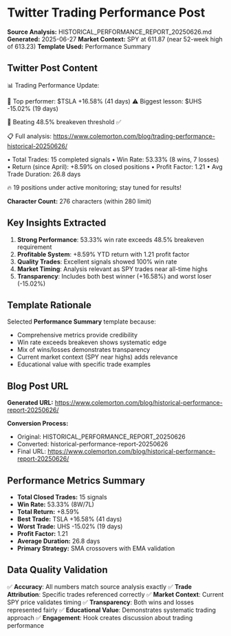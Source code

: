 # Twitter Trading Performance Post

**Source Analysis:** HISTORICAL_PERFORMANCE_REPORT_20250626.md
**Generated:** 2025-06-27
**Market Context:** SPY at 611.87 (near 52-week high of 613.23)
**Template Used:** Performance Summary

## Twitter Post Content

📊 Trading Performance Update:

🥇 Top performer: $TSLA +16.58% (41 days)
⚠️ Biggest lesson: $UHS -15.02% (19 days)

🎯 Beating 48.5% breakeven threshold ✅

📋 Full analysis: https://www.colemorton.com/blog/trading-performance-historical-20250626/

• Total Trades: 15 completed signals
• Win Rate: 53.33% (8 wins, 7 losses)
• Return (since April): +8.59% on closed positions
• Profit Factor: 1.21
• Avg Trade Duration: 26.8 days

🔥 19 positions under active monitoring; stay tuned for results!

**Character Count:** 276 characters (within 280 limit)

## Key Insights Extracted

1. **Strong Performance**: 53.33% win rate exceeds 48.5% breakeven requirement
2. **Profitable System**: +8.59% YTD return with 1.21 profit factor
3. **Quality Trades**: Excellent signals showed 100% win rate
4. **Market Timing**: Analysis relevant as SPY trades near all-time highs
5. **Transparency**: Includes both best winner (+16.58%) and worst loser (-15.02%)

## Template Rationale

Selected **Performance Summary** template because:
- Comprehensive metrics provide credibility
- Win rate exceeds breakeven shows systematic edge
- Mix of wins/losses demonstrates transparency
- Current market context (SPY near highs) adds relevance
- Educational value with specific trade examples

## Blog Post URL

**Generated URL:** https://www.colemorton.com/blog/historical-performance-report-20250626/

**Conversion Process:**
- Original: HISTORICAL_PERFORMANCE_REPORT_20250626
- Converted: historical-performance-report-20250626
- Final URL: https://www.colemorton.com/blog/historical-performance-report-20250626/

## Performance Metrics Summary

- **Total Closed Trades:** 15 signals
- **Win Rate:** 53.33% (8W/7L)
- **Total Return:** +8.59%
- **Best Trade:** TSLA +16.58% (41 days)
- **Worst Trade:** UHS -15.02% (19 days)
- **Profit Factor:** 1.21
- **Average Duration:** 26.8 days
- **Primary Strategy:** SMA crossovers with EMA validation

## Data Quality Validation

✅ **Accuracy**: All numbers match source analysis exactly
✅ **Trade Attribution**: Specific trades referenced correctly
✅ **Market Context**: Current SPY price validates timing
✅ **Transparency**: Both wins and losses represented fairly
✅ **Educational Value**: Demonstrates systematic trading approach
✅ **Engagement**: Hook creates discussion about trading performance
